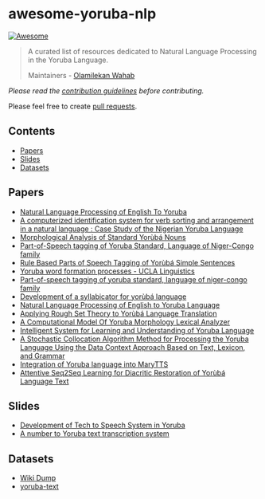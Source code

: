 # awesome-yoruba-nlp 

[![Awesome](https://cdn.rawgit.com/sindresorhus/awesome/d7305f38d29fed78fa85652e3a63e154dd8e8829/media/badge.svg)](https://github.com/sindresorhus/awesome)

> A curated list of resources dedicated to Natural Language Processing in the Yoruba Language.
>
> Maintainers - [Olamilekan Wahab](https://github.com/olamyy)

*Please read the [contribution guidelines](contributing.md) before contributing.*

Please feel free to create [pull requests](https://github.com/olamyy/awesome-yoruba-nlp/pulls).


## Contents

 - [Papers](#papers)
 - [Slides](#slides)
 - [Datasets](#datasets)
 
 
## Papers
* [Natural Language Processing of English To Yoruba](https://www.researchgate.net/publication/301988345_NATURAL_LANGUAGE_PROCESSING_OF_ENGLISH_LANGUAGE_TO_YORUBA_LANGUAGE)
* [A computerized identification system for verb sorting and arrangement in a natural language : Case Study of the Nigerian Yoruba Language](http://www.eajournals.org/wp-content/uploads/A-Computerized-Identification-System-for-Verb-Sorting-and-Arrangement-in-a-Natural-Language-Case-Study-of-the-Nigerian-Yoruba-Language.pdf)
* [Morphological Analysis of Standard Yorùbá Nouns](http://www.ajer.org/papers/v5(06)/B05060812.pdf)
* [Part-of-Speech tagging of Yoruba Standard, Language of Niger-Congo family](http://www.isca.in/COM_IT_SCI/Archive/v1/i1/1.ISCA-RJCITS-2013-003.pdf)
* [Rule Based Parts of Speech Tagging of Yorùbá Simple Sentences](https://www.grin.com/document/347022)
* [Yoruba word formation processes - UCLA Linguistics](http://linguistics.ucla.edu/images/stories/adewole.1995.pdf)
* [Part-of-speech tagging of yoruba standard, language of niger-congo family](https://leilbadrahzaki.wordpress.com/)
* [Development of a syllabicator for yorùbá language](http://ifecisrg.org/sites/default/files/articles/SYoruba_%20syllabicator_4.pdf)
* [Natural Language Processing of English to Yoruba Language](https://www.researchgate.net/profile/Abayomi_Alli_Adebayo/publication/296675810_AIT_2015_Conference_Proceedings/links/56d7e26508aebe4638af23a4/AIT-2015-Conference-Proceedings.pdf#page=120)
* [Applying Rough Set Theory to Yorùbá Language Translation](https://www.researchgate.net/profile/Babatunde_Obalalu/publication/301888987_APPLYING_ROUGH_SET_THEORY_TO_YORUBA_LANGUAGE_TRANSLATION/links/572b1fab08ae2efbfdbdbe89.pdf)
* [A Computational Model Of Yoruba Morphology Lexical Analyzer](http://citeseerx.ist.psu.edu/viewdoc/download?doi=10.1.1.740.823&rep=rep1&type=pdf)
* [Intelligent System for Learning and Understanding of Yoruba Language](https://pdfs.semanticscholar.org/ac53/a1d3c93518fabd26470181ecbf07462e5e17.pdf)
* [A Stochastic Collocation Algorithm Method for Processing the Yoruba Language Using the Data Context Approach Based on Text, Lexicon, and Grammar](http://www.akamaiuniversity.us/PJST19_1_175.pdf)
* [Integration of Yoruba language into MaryTTS](https://link.springer.com/article/10.1007/s10772-016-9334-8)
* [Attentive Seq2Seq Learning for Diacritic Restoration of Yorùbá Language Text](https://arxiv.org/abs/1804.00832)



## Slides
* [Development of Tech to Speech System in Yoruba](https://www.slideshare.net/AlexanderDecker/development-of-text-to-speech-system-for-yoruba-language)
* [A number to Yoruba text transcription system](https://www.slideshare.net/aflat/a-number-to-yorb-text-transcription-system)

## Datasets
* [Wiki Dump](https://dumps.wikimedia.org/yowiki/latest/)
* [yoruba-text](https://github.com/Niger-Volta-LTI/yoruba-text)
